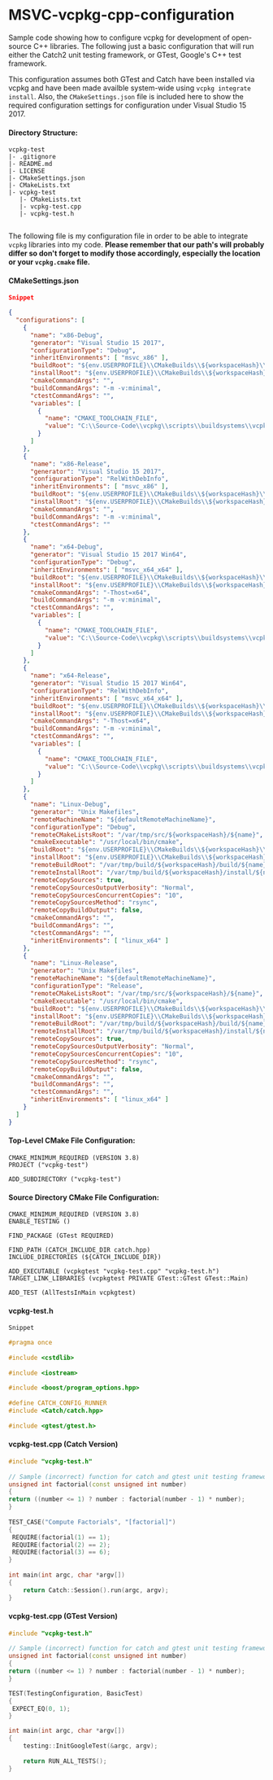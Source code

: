 

# MSVC-vcpkg-cpp-configuration

Sample code showing how to configure vcpkg for development of open-source C++ libraries. The following just a basic configuration that will run either the Catch2 unit testing framework, or GTest, Google's C++ test framework.

This configuration assumes both GTest and Catch have been installed via vcpkg and have been made availble system-wide using ```vcpkg integrate install```. Also, the ```CMakeSettings.json``` file is included here to show the required configuration settings for configuration under Visual Studio 15 2017.

#### Directory Structure:
```
vcpkg-test
|- .gitignore
|- README.md
|- LICENSE
|- CMakeSettings.json
|- CMakeLists.txt
|- vcpkg-test
   |- CMakeLists.txt
   |- vcpkg-test.cpp
   |- vcpkg-test.h
    
```

The following file is my configuration file in order to be able to integrate `vcpkg` libraries into my code. <b>Please remember that our path's will probably differ so don't forget to modify those accordingly, especially the location or your `vcpkg.cmake` file.</b>



#### CMakeSettings.json
```json
Snippet

{
  "configurations": [
    {
      "name": "x86-Debug",
      "generator": "Visual Studio 15 2017",
      "configurationType": "Debug",
      "inheritEnvironments": [ "msvc_x86" ],
      "buildRoot": "${env.USERPROFILE}\\CMakeBuilds\\${workspaceHash}\\build\\${name}",
      "installRoot": "${env.USERPROFILE}\\CMakeBuilds\\${workspaceHash}\\install\\${name}",
      "cmakeCommandArgs": "",
      "buildCommandArgs": "-m -v:minimal",
      "ctestCommandArgs": "",
      "variables": [
        {
          "name": "CMAKE_TOOLCHAIN_FILE",
          "value": "C:\\Source-Code\\vcpkg\\scripts\\buildsystems\\vcpkg.cmake"
        }
      ] 
    },
    {
      "name": "x86-Release",
      "generator": "Visual Studio 15 2017",
      "configurationType": "RelWithDebInfo",
      "inheritEnvironments": [ "msvc_x86" ],
      "buildRoot": "${env.USERPROFILE}\\CMakeBuilds\\${workspaceHash}\\build\\${name}",
      "installRoot": "${env.USERPROFILE}\\CMakeBuilds\\${workspaceHash}\\install\\${name}",
      "cmakeCommandArgs": "",
      "buildCommandArgs": "-m -v:minimal",
      "ctestCommandArgs": ""
    },
    {
      "name": "x64-Debug",
      "generator": "Visual Studio 15 2017 Win64",
      "configurationType": "Debug",
      "inheritEnvironments": [ "msvc_x64_x64" ],
      "buildRoot": "${env.USERPROFILE}\\CMakeBuilds\\${workspaceHash}\\build\\${name}",
      "installRoot": "${env.USERPROFILE}\\CMakeBuilds\\${workspaceHash}\\install\\${name}",
      "cmakeCommandArgs": "-Thost=x64",
      "buildCommandArgs": "-m -v:minimal",
      "ctestCommandArgs": "",
      "variables": [
        {
          "name": "CMAKE_TOOLCHAIN_FILE",
          "value": "C:\\Source-Code\\vcpkg\\scripts\\buildsystems\\vcpkg.cmake"
        }
      ]
    },
    {
      "name": "x64-Release",
      "generator": "Visual Studio 15 2017 Win64",
      "configurationType": "RelWithDebInfo",
      "inheritEnvironments": [ "msvc_x64_x64" ],
      "buildRoot": "${env.USERPROFILE}\\CMakeBuilds\\${workspaceHash}\\build\\${name}",
      "installRoot": "${env.USERPROFILE}\\CMakeBuilds\\${workspaceHash}\\install\\${name}",
      "cmakeCommandArgs": "-Thost=x64",
      "buildCommandArgs": "-m -v:minimal",
      "ctestCommandArgs": "",
      "variables": [
        {
          "name": "CMAKE_TOOLCHAIN_FILE",
          "value": "C:\\Source-Code\\vcpkg\\scripts\\buildsystems\\vcpkg.cmake"
        }
      ]
    },
    {
      "name": "Linux-Debug",
      "generator": "Unix Makefiles",
      "remoteMachineName": "${defaultRemoteMachineName}",
      "configurationType": "Debug",
      "remoteCMakeListsRoot": "/var/tmp/src/${workspaceHash}/${name}",
      "cmakeExecutable": "/usr/local/bin/cmake",
      "buildRoot": "${env.USERPROFILE}\\CMakeBuilds\\${workspaceHash}\\build\\${name}",
      "installRoot": "${env.USERPROFILE}\\CMakeBuilds\\${workspaceHash}\\install\\${name}",
      "remoteBuildRoot": "/var/tmp/build/${workspaceHash}/build/${name}",
      "remoteInstallRoot": "/var/tmp/build/${workspaceHash}/install/${name}",
      "remoteCopySources": true,
      "remoteCopySourcesOutputVerbosity": "Normal",
      "remoteCopySourcesConcurrentCopies": "10",
      "remoteCopySourcesMethod": "rsync",
      "remoteCopyBuildOutput": false,
      "cmakeCommandArgs": "",
      "buildCommandArgs": "",
      "ctestCommandArgs": "",
      "inheritEnvironments": [ "linux_x64" ]
    },
    {
      "name": "Linux-Release",
      "generator": "Unix Makefiles",
      "remoteMachineName": "${defaultRemoteMachineName}",
      "configurationType": "Release",
      "remoteCMakeListsRoot": "/var/tmp/src/${workspaceHash}/${name}",
      "cmakeExecutable": "/usr/local/bin/cmake",
      "buildRoot": "${env.USERPROFILE}\\CMakeBuilds\\${workspaceHash}\\build\\${name}",
      "installRoot": "${env.USERPROFILE}\\CMakeBuilds\\${workspaceHash}\\install\\${name}",
      "remoteBuildRoot": "/var/tmp/build/${workspaceHash}/build/${name}",
      "remoteInstallRoot": "/var/tmp/build/${workspaceHash}/install/${name}",
      "remoteCopySources": true,
      "remoteCopySourcesOutputVerbosity": "Normal",
      "remoteCopySourcesConcurrentCopies": "10",
      "remoteCopySourcesMethod": "rsync",
      "remoteCopyBuildOutput": false,
      "cmakeCommandArgs": "",
      "buildCommandArgs": "",
      "ctestCommandArgs": "",
      "inheritEnvironments": [ "linux_x64" ]
    }
  ]
}
```

#### Top-Level CMake File Configuration:
```
CMAKE_MINIMUM_REQUIRED (VERSION 3.8)
PROJECT ("vcpkg-test")

ADD_SUBDIRECTORY ("vcpkg-test")
```

#### Source Directory CMake File Configuration:
```
CMAKE_MINIMUM_REQUIRED (VERSION 3.8)
ENABLE_TESTING ()

FIND_PACKAGE (GTest REQUIRED)

FIND_PATH (CATCH_INCLUDE_DIR catch.hpp)
INCLUDE_DIRECTORIES (${CATCH_INCLUDE_DIR})

ADD_EXECUTABLE (vcpkgtest "vcpkg-test.cpp" "vcpkg-test.h")
TARGET_LINK_LIBRARIES (vcpkgtest PRIVATE GTest::GTest GTest::Main)

ADD_TEST (AllTestsInMain vcpkgtest)
```

#### vcpkg-test.h
```c++
Snippet

#pragma once
 
#include <cstdlib>
 
#include <iostream>
 
#include <boost/program_options.hpp>
 
#define CATCH_CONFIG_RUNNER
#include <Catch/catch.hpp>
 
#include <gtest/gtest.h>
```

#### vcpkg-test.cpp (Catch Version)
```c++
#include "vcpkg-test.h"
 
// Sample (incorrect) function for catch and gtest unit testing frameworks
unsigned int factorial(const unsigned int number)
{
return ((number <= 1) ? number : factorial(number - 1) * number);
}
 
TEST_CASE("Compute Factorials", "[factorial]")
{
 REQUIRE(factorial(1) == 1);
 REQUIRE(factorial(2) == 2);
 REQUIRE(factorial(3) == 6);
}
 
int main(int argc, char *argv[])
{
    return Catch::Session().run(argc, argv);
}
```

#### vcpkg-test.cpp (GTest Version)
```c++
#include "vcpkg-test.h"
 
// Sample (incorrect) function for catch and gtest unit testing frameworks
unsigned int factorial(const unsigned int number)
{
return ((number <= 1) ? number : factorial(number - 1) * number);
}

TEST(TestingConfiguration, BasicTest)
{
 EXPECT_EQ(0, 1);
}

int main(int argc, char *argv[])
{
    testing::InitGoogleTest(&argc, argv);
    
    return RUN_ALL_TESTS();
}
```
